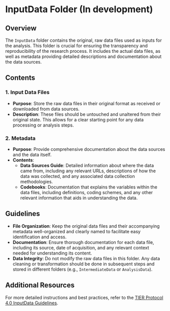 # InputData Folder (In development)

## Overview

The `InputData` folder contains the original, raw data files used as inputs for the analysis. This folder is crucial for ensuring the transparency and reproducibility of the research process. It includes the actual data files, as well as metadata providing detailed descriptions and documentation about the data sources.

## Contents

### 1. Input Data Files
- **Purpose**: Store the raw data files in their original format as received or downloaded from data sources.
- **Description**: These files should be untouched and unaltered from their original state. This allows for a clear starting point for any data processing or analysis steps.

### 2. Metadata
- **Purpose**: Provide comprehensive documentation about the data sources and the data itself.
- **Contents**:
  - **Data Sources Guide**: Detailed information about where the data came from, including any relevant URLs, descriptions of how the data was collected, and any associated data collection methodologies.
  - **Codebooks**: Documentation that explains the variables within the data files, including definitions, coding schemes, and any other relevant information that aids in understanding the data.

## Guidelines

- **File Organization**: Keep the original data files and their accompanying metadata well-organized and clearly named to facilitate easy identification and access.
- **Documentation**: Ensure thorough documentation for each data file, including its source, date of acquisition, and any relevant context needed for understanding its content.
- **Data Integrity**: Do not modify the raw data files in this folder. Any data cleaning or transformation should be done in subsequent steps and stored in different folders (e.g., `IntermediateData` or `AnalysisData`).

## Additional Resources

For more detailed instructions and best practices, refer to the [TIER Protocol 4.0 InputData Guidelines](https://www.projecttier.org/tier-protocol/protocol-4-0/root/data/originaldata/).